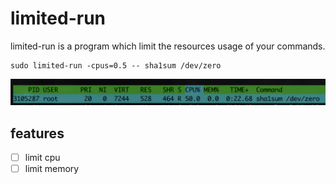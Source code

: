 # limited-run

limited-run is a program which limit the resources usage of your commands.


```shell
sudo limited-run -cpus=0.5 -- sha1sum /dev/zero
```

![show-case](docs/show-case.png)

## features

- [ ] limit cpu
- [ ] limit memory
